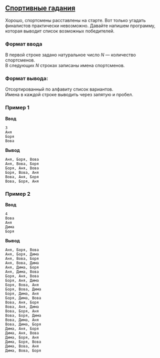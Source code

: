## [Спортивные гадания](../../../solutions/3.4/34_n.py)

Хорошо, спортсмены расставлены на старте. Вот только угадать финалистов практически невозможно. Давайте напишем программу, которая выводит список возможных победителей.

### Формат ввода

В первой строке задано натуральное число $N$ — количество спортсменов.\
В следующих $N$ строках записаны имена спортсменов.

### Формат вывода:

Отсортированный по алфавиту список вариантов.\
Имена в каждой строке выводить через запятую и пробел.

### Пример 1

**Ввод**
```plaintext
3
Аня
Боря
Вова
```

**Вывод**
```plaintext
Аня, Боря, Вова
Аня, Вова, Боря
Боря, Аня, Вова
Боря, Вова, Аня
Вова, Аня, Боря
Вова, Боря, Аня
```

### Пример 2

**Ввод**
```plaintext
4
Вова
Аня
Дима
Боря
```

**Вывод**
```plaintext
Аня, Боря, Вова
Аня, Боря, Дима
Аня, Вова, Боря
Аня, Вова, Дима
Аня, Дима, Боря
Аня, Дима, Вова
Боря, Аня, Вова
Боря, Аня, Дима
Боря, Вова, Аня
Боря, Вова, Дима
Боря, Дима, Аня
Боря, Дима, Вова
Вова, Аня, Боря
Вова, Аня, Дима
Вова, Боря, Аня
Вова, Боря, Дима
Вова, Дима, Аня
Вова, Дима, Боря
Дима, Аня, Боря
Дима, Аня, Вова
Дима, Боря, Аня
Дима, Боря, Вова
Дима, Вова, Аня
Дима, Вова, Боря
```